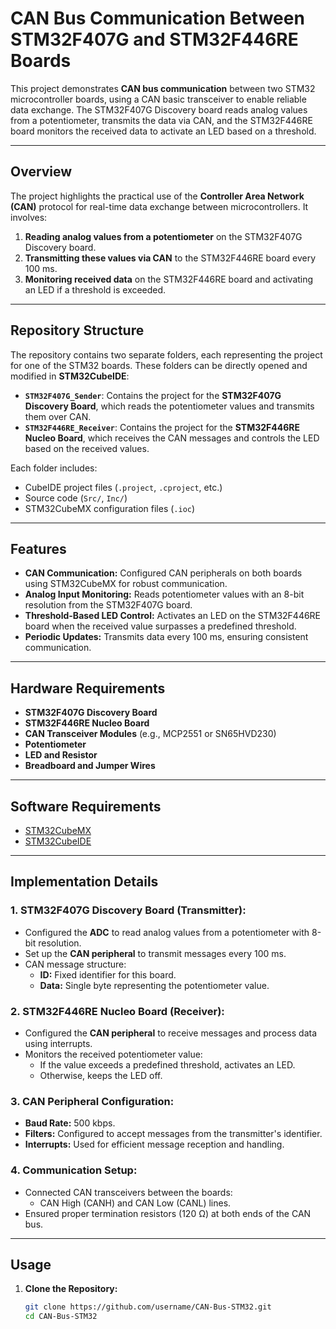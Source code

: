 # CAN Bus Communication Between STM32F407G and STM32F446RE Boards

This project demonstrates **CAN bus communication** between two STM32 microcontroller boards, using a CAN basic transceiver to enable reliable data exchange. The STM32F407G Discovery board reads analog values from a potentiometer, transmits the data via CAN, and the STM32F446RE board monitors the received data to activate an LED based on a threshold.

---

## Overview
The project highlights the practical use of the **Controller Area Network (CAN)** protocol for real-time data exchange between microcontrollers. It involves:
1. **Reading analog values from a potentiometer** on the STM32F407G Discovery board.
2. **Transmitting these values via CAN** to the STM32F446RE board every 100 ms.
3. **Monitoring received data** on the STM32F446RE board and activating an LED if a threshold is exceeded.

---

## Repository Structure
The repository contains two separate folders, each representing the project for one of the STM32 boards. These folders can be directly opened and modified in **STM32CubeIDE**:

- **`STM32F407G_Sender`**: Contains the project for the **STM32F407G Discovery Board**, which reads the potentiometer values and transmits them over CAN.
- **`STM32F446RE_Receiver`**: Contains the project for the **STM32F446RE Nucleo Board**, which receives the CAN messages and controls the LED based on the received values.

Each folder includes:
- CubeIDE project files (`.project`, `.cproject`, etc.)
- Source code (`Src/`, `Inc/`)
- STM32CubeMX configuration files (`.ioc`)

---

## Features
- **CAN Communication:** Configured CAN peripherals on both boards using STM32CubeMX for robust communication.
- **Analog Input Monitoring:** Reads potentiometer values with an 8-bit resolution from the STM32F407G board.
- **Threshold-Based LED Control:** Activates an LED on the STM32F446RE board when the received value surpasses a predefined threshold.
- **Periodic Updates:** Transmits data every 100 ms, ensuring consistent communication.

---

## Hardware Requirements
- **STM32F407G Discovery Board**
- **STM32F446RE Nucleo Board**
- **CAN Transceiver Modules** (e.g., MCP2551 or SN65HVD230)
- **Potentiometer**
- **LED and Resistor**
- **Breadboard and Jumper Wires**

---

## Software Requirements
- [STM32CubeMX](https://www.st.com/en/development-tools/stm32cubemx.html)
- [STM32CubeIDE](https://www.st.com/en/development-tools/stm32cubeide.html)

---

## Implementation Details

### 1. **STM32F407G Discovery Board (Transmitter):**
   - Configured the **ADC** to read analog values from a potentiometer with 8-bit resolution.
   - Set up the **CAN peripheral** to transmit messages every 100 ms.
   - CAN message structure:
     - **ID:** Fixed identifier for this board.
     - **Data:** Single byte representing the potentiometer value.

### 2. **STM32F446RE Nucleo Board (Receiver):**
   - Configured the **CAN peripheral** to receive messages and process data using interrupts.
   - Monitors the received potentiometer value:
     - If the value exceeds a predefined threshold, activates an LED.
     - Otherwise, keeps the LED off.

### 3. **CAN Peripheral Configuration:**
   - **Baud Rate:** 500 kbps.
   - **Filters:** Configured to accept messages from the transmitter's identifier.
   - **Interrupts:** Used for efficient message reception and handling.

### 4. **Communication Setup:**
   - Connected CAN transceivers between the boards:
     - CAN High (CANH) and CAN Low (CANL) lines.
   - Ensured proper termination resistors (120 Ω) at both ends of the CAN bus.

---

## Usage

1. **Clone the Repository:**
   ```bash
   git clone https://github.com/username/CAN-Bus-STM32.git
   cd CAN-Bus-STM32
